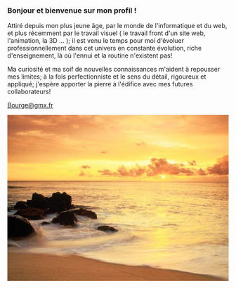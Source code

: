 ### Bonjour et bienvenue sur mon profil !

Attiré depuis mon plus jeune âge, par le monde de l'informatique et du web, et plus récemment par le travail visuel ( le travail front d'un site web, l'animation, la 3D ... ); il est venu le temps pour moi d'évoluer professionnellement dans cet univers en constante évolution, riche d'enseignement, là où l'ennui et la routine n'existent pas!

Ma curiosité et ma soif de nouvelles connaissances m'aident à repousser mes limites; à la fois perfectionniste et le sens du détail, rigoureux et appliqué; j'espère apporter la pierre à l'édifice avec mes futures collaborateurs!

Bourge@gmx.fr 

![cover](https://github.com/Gregory2811/Gregory2811/blob/main/wallpaper%20(6).jpg)

<!--
**Gregory2811/Gregory2811** is a ✨ _special_ ✨ repository because its `README.md` (this file) appears on your GitHub profile.

Here are some ideas to get you started:

- 🔭 I’m currently working on ...
- 🌱 I’m currently learning ...
- 👯 I’m looking to collaborate on ...
- 🤔 I’m looking for help with ...
- 💬 Ask me about ...
- 📫 How to reach me: ...
- 😄 Pronouns: ...
- ⚡ Fun fact: ...
-->
